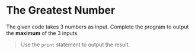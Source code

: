 # The Greatest Number

The given code takes 3 numbers as input.  Complete the program to output the **maximum** of the 3 inputs.

>Use the `print` statement to output the result.